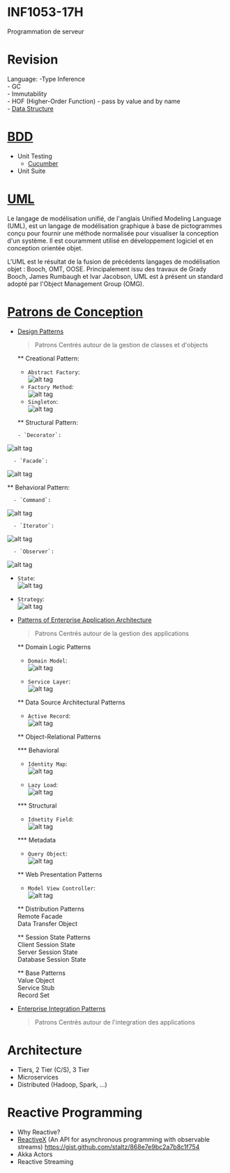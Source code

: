 # INF1053-17H
Programmation de serveur

# Revision
   Language:
     -Type Inference  
     - GC  
     - Immutability  
     - HOF (Higher-Order Function)
     - pass by value and by name   
     - [Data Structure](https://twitter.github.io/scala_school/collections.html)

# [BDD](https://fr.wikipedia.org/wiki/Behavior_driven_development) 
- Unit Testing
   * [Cucumber](https://bitbucket.org/jordipradel/cucumber-scala-example/)
- Unit Suite

# [UML](2.UML)
   Le langage de modélisation unifié, de l'anglais Unified Modeling Language (UML), est un langage de modélisation graphique à base de pictogrammes conçu pour fournir une méthode normalisée pour visualiser la conception d'un système. Il est couramment utilisé en développement logiciel et en conception orientée objet.

   L'UML est le résultat de la fusion de précédents langages de modélisation objet : Booch, OMT, OOSE. Principalement issu des travaux de Grady Booch, James Rumbaugh et Ivar Jacobson, UML est à présent un standard adopté par l'Object Management Group (OMG).

# [Patrons de Conception](https://fr.wikipedia.org/wiki/Patron_de_conception)  
* [Design Patterns](https://en.wikipedia.org/wiki/Design_Patterns)  
   > Patrons Centrés autour de la gestion de classes et d'objects  
   
   ** Creational Pattern:  
   - `Abstract Factory`:   
![alt tag](https://upload.wikimedia.org/wikipedia/commons/4/4c/Abstract_Factory.png) 
   - `Factory Method`:  
![alt tag](https://upload.wikimedia.org/wikipedia/commons/thumb/d/df/New_WikiFactoryMethod.png/734px-New_WikiFactoryMethod.png) 
   - `Singleton`:  
![alt tag](https://upload.wikimedia.org/wikipedia/commons/f/fb/Singleton_UML_class_diagram.svg)
   
   ** Structural Pattern:  
   
      - `Decorator`:   
![alt tag](https://upload.wikimedia.org/wikipedia/commons/e/e9/Decorator_UML_class_diagram.svg)  

      - `Facade`:   
![alt tag](https://upload.wikimedia.org/wikipedia/en/5/57/Example_of_Facade_design_pattern_in_UML.png)  

   ** Behavioral Pattern:  

      - `Command`:   
   ![alt tag](https://upload.wikimedia.org/wikipedia/commons/b/bf/Command_pattern.svg)

      - `Iterator`:   
   ![alt tag](https://upload.wikimedia.org/wikipedia/commons/1/13/Iterator_UML_class_diagram.svg)


      - `Observer`:   
   ![alt tag](https://upload.wikimedia.org/wikipedia/commons/8/8d/Observer.svg)
   
   - `State`:   
   ![alt tag](https://upload.wikimedia.org/wikipedia/commons/e/e8/State_Design_Pattern_UML_Class_Diagram.svg)
   
   - `Strategy`:   
   ![alt tag](https://upload.wikimedia.org/wikipedia/commons/3/39/Strategy_Pattern_in_UML.png)
   
   
* [Patterns of Enterprise Application Architecture](https://www.martinfowler.com/books/eaa.html)  
   > Patrons Centrés autour de la gestion des applications  
   
   ** Domain Logic Patterns
   
   - `Domain Model`:   
   ![alt tag](https://upload.wikimedia.org/wikipedia/commons/2/2d/Domain_model.png)

   - `Service Layer`:   
   ![alt tag](https://martinfowler.com/eaaCatalog/ServiceLayerSketch.gif)


   ** Data Source Architectural Patterns
   
   - `Active Record`:   
   ![alt tag](https://www.martinfowler.com/eaaCatalog/activeRecordSketch.gif)

   ** Object-Relational Patterns
   
   *** Behavioral 
   
   - `Identity Map`:   
   ![alt tag](https://www.martinfowler.com/eaaCatalog/idMapperSketch.gif)
   
   - `Lazy Load`:   
   ![alt tag](https://www.martinfowler.com/eaaCatalog/lazyLoadSketch.gif)

   *** Structural
   - `Idnetity Field`:   
   ![alt tag](https://www.martinfowler.com/eaaCatalog/idFieldSketch.gif)

   *** Metadata
   - `Query Object`:   
   ![alt tag](https://www.martinfowler.com/eaaCatalog/queryObjectSketch.gif)


   ** Web Presentation Patterns
   
   - `Model View Controller`:   
   ![alt tag](https://upload.wikimedia.org/wikipedia/commons/a/a0/MVC-Process.svg)
   
   ** Distribution Patterns  
   Remote Facade  
   Data Transfer Object  

   ** Session State Patterns  
   Client Session State  
   Server Session State  
   Database Session State  

   ** Base Patterns  
   Value Object  
   Service Stub  
   Record Set  

   
* [Enterprise Integration Patterns](http://www.enterpriseintegrationpatterns.com/)  
   > Patrons Centrés autour de l'integration des applications  



# Architecture

- Tiers, 2 Tier (C/S), 3 Tier
- Microservices
- Distributed (Hadoop, Spark, ...)


# Reactive Programming
- Why Reactive?
- [ReactiveX](http://reactivex.io) (An API for asynchronous programming with observable streams)
        https://gist.github.com/staltz/868e7e9bc2a7b8c1f754
- Akka Actors
- Reactive Streaming
